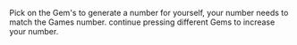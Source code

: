 Pick on the Gem's to generate a number for yourself, your number needs to match the Games number. continue pressing different Gems to increase your number.